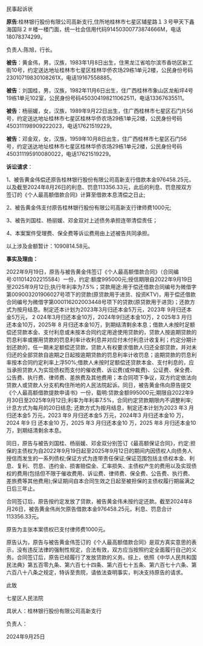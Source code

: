 

民事起诉状

**原告**:桂林银行股份有限公司高新支行,住所地桂林市七星区辅星路１３号甲天下鑫海国际２＃楼一楼门面，统一社会信用代码91450300773874666M，电话18078374299。

负责人:陈旭，行长。

**被告**：黄金伟，男，汉族，1983年1月8日出生，住黑龙江省哈尔滨市香坊区新工街10号，约定送达地址桂林市七星区桂林华侨农场29栋1单元2楼，公民身份号码23010719830108261X，电话19167558885。

**被告**：刘国桂，男，汉族，1982年11月6日出生，住广西桂林市象山区龙船坪4号19栋1单元102室，公民身份号码450304198211062511，电话13367635511。

**被告**：杨丽媛，女，汉族，1989年9月22日出生，住广西桂林市七星区石门片56号，约定送达地址桂林市七星区桂林华侨农场29栋1单元2楼，公民身份号码450311198909222023，电话17621519229。

**被告**：邓金双，女，汉族，1959年10月8日出生，住广西桂林市七星区石门56号，约定送达地址桂林市七星区桂林华侨农场29栋1单元2楼，公民身份号码450311195910080022，电话17621519229。

**诉讼请求**：

1、被告黄金伟偿还原告桂林银行股份有限公司高新支行借款本金976458.25元，以及截至2024年8月26日的利息、罚息113356.33元，此后的利息、罚息按双方签订的《个人最高额借款合同》计算至借款本息清偿之日止;

2、被告黄金伟支付原告桂林银行股份有限公司高新支行律师费1000元;

3、被告刘国桂、杨丽媛、邓金双对上述债务承担连带清偿责任；

4、本案案件受理费、保全费等诉讼费用由上述被告共同承担。

以上涉及金额暂计：1090814.58元。

**事实及理由：**

2022年9月19日，原告与被告黄金伟签订《个人最高额借款合同》（合同编号:011014202215584）一份，约定:额度995000元;授信期限自2022年9月19日至2025年9月12日;执行年利率为7.5%；贷款用途:用于偿还借款合同编号为微借字第009003201906027号项下的贷款(原贷款用于进货、投资KTV)，用于偿还借款合同编号为微借字第000116202003448号项下的贷款(原贷款用于进货)；还款方式为按月结息。制定还本计划为2023年3月归还本金5万元，2023年 9月归还本金5万元， 2 024年3月归还本金10万，2024年9归还本金10万，2 025年3 月归还本金10万，2025年 8 月归还本金10万，到期结清剩余本息；借款人未按时足额偿还贷款本金、支付利息或未按本合同约定用途使用贷款的，贷款人按逾期贷款的罚息利率或挪用贷款的罚息利率计收利息并对应付未付利息计收复利；约定分期计划还款的，任一期未足额偿还贷款，贷款人有权要求借款人归还全部贷款，并对未归还的全部贷款自逾期之日起按逾期贷款的罚息利率计收罚息；逾期贷款的罚息利率按本合同约定利率上浮50%;借款人未按时足额偿还贷款本金、支付利息的，应当承担贷款人为实现债权而支付的催收费、诉讼费(或仲裁费)、公证费、保全费、公告费、执行费、律师费、差旅费及其他费用；本合同项下争议，双方约定依法向贷款人或贷款人分支机构住所地的人民法院起诉。同日，被告黄金伟向原告提交《个人最高额借款提款申请书》一份，载明:贷款金额995000元;期限自2022年9月30日至2025年9月12日;利率为年利率7.5%，合同约定贷款期限内不调整利率;计息方式为每月的20日结息; 还款方式为按月结息，制定还本计划为2023 年3 月归还本金5 万元，2023 年9 月归还本金5 万元，2024年3 月归还本金10 万，2024 年9 归 还本金10 万，2025 年3 月归还本金10 万，2025 年8 月归还本金10万，到期结清剩余本息。

同日，原告与被告刘国桂、杨丽媛、邓金双分别签订《最高额保证合同》，约定:担保的主债权为自2022年9月19日起至2025年9月12日的期间内因债权人向债务人授信而发生的一系列债权;保证方式为连带责任保证;保证范围包括主债权本金、利息、复利、罚息、违约金、损害赔偿金、汇率损失、主债权产生的费用以及实现债权的费用(包括但不限于催收费用、诉讼费、律师费、保全费、公告费、执行费、差旅费等其他费用);保证期间自本合同生效之日起至被担保的主债权履行期届满之日后三年止。

合同签订后，原告按约定发放了贷款，被告黄金伟未按约定还款。截至2024年8月26日，被告黄金伟尚欠原告借款本金976458.25元，利息、罚息合计113356.33元。

原告为主张本案债权已支付律师费1000元。

原告认为，原告与被告黄金伟签订的《个人最高额借款合同》是双方真实意思的表示，没有违反法律的强制性规定，合法有效，双方应当按照约定全面履行自己的义务。合同签订后，原告已经履行了发放贷款的义务。综上，依照《中华人民共和国民法典》第五百零九条、第六百七十四条、第六百七十五条、第六百七十六条、第六百八十八条之规定，特诉至贵院，请依法查明事实，判决支持原告的请求。

此致

七星区人民法院

具状人：桂林银行股份有限公司高新支行

负责人：

2024年9月25日


